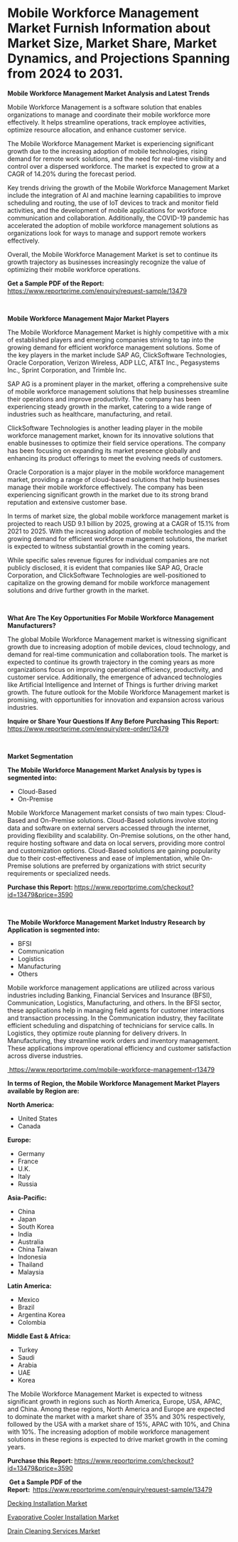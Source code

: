 <p><h1>Mobile Workforce Management Market Furnish Information about Market Size, Market Share, Market Dynamics, and Projections Spanning from 2024 to 2031.</h1></p><p><strong>Mobile Workforce Management Market Analysis and Latest Trends</strong></p>
<p><p>Mobile Workforce Management is a software solution that enables organizations to manage and coordinate their mobile workforce more effectively. It helps streamline operations, track employee activities, optimize resource allocation, and enhance customer service.</p><p>The Mobile Workforce Management Market is experiencing significant growth due to the increasing adoption of mobile technologies, rising demand for remote work solutions, and the need for real-time visibility and control over a dispersed workforce. The market is expected to grow at a CAGR of 14.20% during the forecast period.</p><p>Key trends driving the growth of the Mobile Workforce Management Market include the integration of AI and machine learning capabilities to improve scheduling and routing, the use of IoT devices to track and monitor field activities, and the development of mobile applications for workforce communication and collaboration. Additionally, the COVID-19 pandemic has accelerated the adoption of mobile workforce management solutions as organizations look for ways to manage and support remote workers effectively.</p><p>Overall, the Mobile Workforce Management Market is set to continue its growth trajectory as businesses increasingly recognize the value of optimizing their mobile workforce operations.</p></p>
<p><strong>Get a Sample PDF of the Report:&nbsp;</strong> <a href="https://www.reportprime.com/enquiry/request-sample/13479">https://www.reportprime.com/enquiry/request-sample/13479</a></p>
<p>&nbsp;</p>
<p><strong>Mobile Workforce Management Major Market Players</strong></p>
<p><p>The Mobile Workforce Management Market is highly competitive with a mix of established players and emerging companies striving to tap into the growing demand for efficient workforce management solutions. Some of the key players in the market include SAP AG, ClickSoftware Technologies, Oracle Corporation, Verizon Wireless, ADP LLC, AT&T Inc., Pegasystems Inc., Sprint Corporation, and Trimble Inc.</p><p>SAP AG is a prominent player in the market, offering a comprehensive suite of mobile workforce management solutions that help businesses streamline their operations and improve productivity. The company has been experiencing steady growth in the market, catering to a wide range of industries such as healthcare, manufacturing, and retail.</p><p>ClickSoftware Technologies is another leading player in the mobile workforce management market, known for its innovative solutions that enable businesses to optimize their field service operations. The company has been focusing on expanding its market presence globally and enhancing its product offerings to meet the evolving needs of customers.</p><p>Oracle Corporation is a major player in the mobile workforce management market, providing a range of cloud-based solutions that help businesses manage their mobile workforce effectively. The company has been experiencing significant growth in the market due to its strong brand reputation and extensive customer base.</p><p>In terms of market size, the global mobile workforce management market is projected to reach USD 9.1 billion by 2025, growing at a CAGR of 15.1% from 2021 to 2025. With the increasing adoption of mobile technologies and the growing demand for efficient workforce management solutions, the market is expected to witness substantial growth in the coming years.</p><p>While specific sales revenue figures for individual companies are not publicly disclosed, it is evident that companies like SAP AG, Oracle Corporation, and ClickSoftware Technologies are well-positioned to capitalize on the growing demand for mobile workforce management solutions and drive further growth in the market.</p></p>
<p>&nbsp;</p>
<p><strong>What Are The Key Opportunities For Mobile Workforce Management Manufacturers?</strong></p>
<p><p>The global Mobile Workforce Management market is witnessing significant growth due to increasing adoption of mobile devices, cloud technology, and demand for real-time communication and collaboration tools. The market is expected to continue its growth trajectory in the coming years as more organizations focus on improving operational efficiency, productivity, and customer service. Additionally, the emergence of advanced technologies like Artificial Intelligence and Internet of Things is further driving market growth. The future outlook for the Mobile Workforce Management market is promising, with opportunities for innovation and expansion across various industries.</p></p>
<p><strong>Inquire or Share Your Questions If Any Before Purchasing This Report:</strong> <a href="https://www.reportprime.com/enquiry/pre-order/13479">https://www.reportprime.com/enquiry/pre-order/13479</a></p>
<p>&nbsp;</p>
<p><strong>Market Segmentation</strong></p>
<p><strong>The Mobile Workforce Management Market Analysis by types is segmented into:</strong></p>
<p><ul><li>Cloud-Based</li><li>On-Premise</li></ul></p>
<p><p>Mobile Workforce Management market consists of two main types: Cloud-Based and On-Premise solutions. Cloud-Based solutions involve storing data and software on external servers accessed through the internet, providing flexibility and scalability. On-Premise solutions, on the other hand, require hosting software and data on local servers, providing more control and customization options. Cloud-Based solutions are gaining popularity due to their cost-effectiveness and ease of implementation, while On-Premise solutions are preferred by organizations with strict security requirements or specialized needs.</p></p>
<p><strong>Purchase this Report:&nbsp;</strong><a href="https://www.reportprime.com/checkout?id=13479&price=3590">https://www.reportprime.com/checkout?id=13479&price=3590</a></p>
<p>&nbsp;</p>
<p><strong>The Mobile Workforce Management Market Industry Research by Application is segmented into:</strong></p>
<p><ul><li>BFSI</li><li>Communication</li><li>Logistics</li><li>Manufacturing</li><li>Others</li></ul></p>
<p><p>Mobile workforce management applications are utilized across various industries including Banking, Financial Services and Insurance (BFSI), Communication, Logistics, Manufacturing, and others. In the BFSI sector, these applications help in managing field agents for customer interactions and transaction processing. In the Communication industry, they facilitate efficient scheduling and dispatching of technicians for service calls. In Logistics, they optimize route planning for delivery drivers. In Manufacturing, they streamline work orders and inventory management. These applications improve operational efficiency and customer satisfaction across diverse industries.</p></p>
<p><a href="https://www.reportprime.com/mobile-workforce-management-r13479">&nbsp;https://www.reportprime.com/mobile-workforce-management-r13479</a></p>
<p><strong>In terms of Region, the Mobile Workforce Management Market Players available by Region are:</strong></p>
<p>
    <p> <strong> North America: </strong>
        <ul>
            <li>United States</li>
            <li>Canada</li>
        </ul>
        </p> 
    <p> <strong> Europe: </strong>
        <ul>
            <li>Germany</li>
            <li>France</li>
            <li>U.K.</li>
            <li>Italy</li>
            <li>Russia</li>
        </ul>
        </p> 
    <p> <strong> Asia-Pacific: </strong>
        <ul>
            <li>China</li>
            <li>Japan</li>
            <li>South Korea</li>
            <li>India</li>
            <li>Australia</li>
            <li>China Taiwan</li>
            <li>Indonesia</li>
            <li>Thailand</li>
            <li>Malaysia</li>
        </ul>
        </p> 
    <p> <strong> Latin America: </strong>
        <ul>
            <li>Mexico</li>
            <li>Brazil</li>
            <li>Argentina Korea</li>
            <li>Colombia</li>
        </ul>
        </p> 
    <p> <strong> Middle East & Africa: </strong>
        <ul>
            <li>Turkey</li>
            <li>Saudi</li>
            <li>Arabia</li>
            <li>UAE</li>
            <li>Korea</li>
        </ul>
    </p>
    </p>
<p><p>The Mobile Workforce Management Market is expected to witness significant growth in regions such as North America, Europe, USA, APAC, and China. Among these regions, North America and Europe are expected to dominate the market with a market share of 35% and 30% respectively, followed by the USA with a market share of 15%, APAC with 10%, and China with 10%. The increasing adoption of mobile workforce management solutions in these regions is expected to drive market growth in the coming years.</p></p>
<p><strong>Purchase this Report: </strong><a href="https://www.reportprime.com/checkout?id=13479&price=3590">https://www.reportprime.com/checkout?id=13479&price=3590</a></p>
<p>&nbsp;<strong>Get a Sample PDF of the Report:&nbsp;&nbsp;</strong><a href="https://www.reportprime.com/enquiry/request-sample/13479">https://www.reportprime.com/enquiry/request-sample/13479</a></p>
<p><strong></strong></p>
<p><p><a href="https://github.com/hraymond91428/Market-Research-Report-List-1/blob/main/decking-installation-market.md">Decking Installation Market</a></p><p><a href="https://github.com/AmbushAL/Market-Research-Report-List-1/blob/main/evaporative-cooler-installation-market.md">Evaporative Cooler Installation Market</a></p><p><a href="https://github.com/nairnboy/Market-Research-Report-List-1/blob/main/drain-cleaning-services-market.md">Drain Cleaning Services Market</a></p></p>